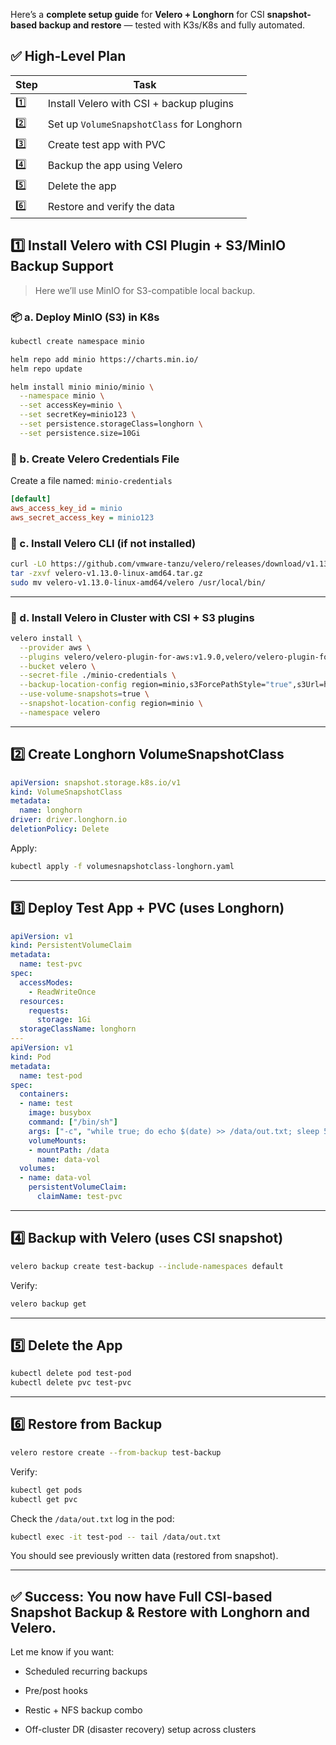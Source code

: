 Here’s a **complete setup guide** for **Velero + Longhorn** for CSI **snapshot-based backup and restore** — tested with K3s/K8s and fully automated.
## ✅ High-Level Plan

|Step|Task|
|---|---|
|1️⃣|Install Velero with CSI + backup plugins|
|2️⃣|Set up `VolumeSnapshotClass` for Longhorn|
|3️⃣|Create test app with PVC|
|4️⃣|Backup the app using Velero|
|5️⃣|Delete the app|
|6️⃣|Restore and verify the data|
## 1️⃣ Install Velero with CSI Plugin + S3/MinIO Backup Support

> Here we’ll use MinIO for S3-compatible local backup.

### 📦 a. Deploy MinIO (S3) in K8s
```bash
kubectl create namespace minio

helm repo add minio https://charts.min.io/
helm repo update

helm install minio minio/minio \
  --namespace minio \
  --set accessKey=minio \
  --set secretKey=minio123 \
  --set persistence.storageClass=longhorn \
  --set persistence.size=10Gi
```

### 🔑 b. Create Velero Credentials File

Create a file named: `minio-credentials`

```ini
[default]
aws_access_key_id = minio
aws_secret_access_key = minio123
```

### 🔌 c. Install Velero CLI (if not installed)

```bash
curl -LO https://github.com/vmware-tanzu/velero/releases/download/v1.13.0/velero-v1.13.0-linux-amd64.tar.gz
tar -zxvf velero-v1.13.0-linux-amd64.tar.gz
sudo mv velero-v1.13.0-linux-amd64/velero /usr/local/bin/
```

---

### 🚀 d. Install Velero in Cluster with CSI + S3 plugins

```bash
velero install \
  --provider aws \
  --plugins velero/velero-plugin-for-aws:v1.9.0,velero/velero-plugin-for-csi:v0.7.0 \
  --bucket velero \
  --secret-file ./minio-credentials \
  --backup-location-config region=minio,s3ForcePathStyle="true",s3Url=http://minio.minio.svc:9000 \
  --use-volume-snapshots=true \
  --snapshot-location-config region=minio \
  --namespace velero
```

---

## 2️⃣ Create Longhorn VolumeSnapshotClass

```yaml
apiVersion: snapshot.storage.k8s.io/v1
kind: VolumeSnapshotClass
metadata:
  name: longhorn
driver: driver.longhorn.io
deletionPolicy: Delete
```

Apply:

```bash
kubectl apply -f volumesnapshotclass-longhorn.yaml
```

---

## 3️⃣ Deploy Test App + PVC (uses Longhorn)

```yaml
apiVersion: v1
kind: PersistentVolumeClaim
metadata:
  name: test-pvc
spec:
  accessModes:
    - ReadWriteOnce
  resources:
    requests:
      storage: 1Gi
  storageClassName: longhorn
---
apiVersion: v1
kind: Pod
metadata:
  name: test-pod
spec:
  containers:
  - name: test
    image: busybox
    command: ["/bin/sh"]
    args: ["-c", "while true; do echo $(date) >> /data/out.txt; sleep 5; done"]
    volumeMounts:
    - mountPath: /data
      name: data-vol
  volumes:
  - name: data-vol
    persistentVolumeClaim:
      claimName: test-pvc
```

---

## 4️⃣ Backup with Velero (uses CSI snapshot)

```bash
velero backup create test-backup --include-namespaces default
```

Verify:

```bash
velero backup get
```

---

## 5️⃣ Delete the App

```bash
kubectl delete pod test-pod
kubectl delete pvc test-pvc
```

---

## 6️⃣ Restore from Backup

```bash
velero restore create --from-backup test-backup
```

Verify:

```bash
kubectl get pods
kubectl get pvc
```

Check the `/data/out.txt` log in the pod:

```bash
kubectl exec -it test-pod -- tail /data/out.txt
```

You should see previously written data (restored from snapshot).

---

## ✅ Success: You now have Full CSI-based Snapshot Backup & Restore with Longhorn and Velero.

Let me know if you want:

- Scheduled recurring backups
    
- Pre/post hooks
    
- Restic + NFS backup combo
    
- Off-cluster DR (disaster recovery) setup across clusters